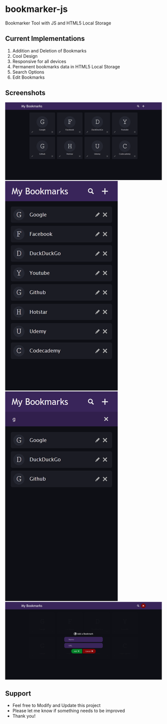 # bookmarker-js
Bookmarker Tool with JS and HTML5 Local Storage

## Current Implementations
1. Addition and Deletion of Bookmarks
2. Cool Design
3. Responsive for all devices
4. Permanent bookmarks data in HTML5 Local Storage
5. Search Options
6. Edit Bookmarks

## Screenshots
![Screenshot 1](screenshots/screenshot_1.png) ![Screenshot 2](screenshots/screenshot_2.png) ![Screenshot 3](screenshots/screenshot_3.png) ![Screenshot 4](screenshots/screenshot_4.png)


## Support
* Feel free to Modify and Update this project
* Please let me know if something needs to be improved
* Thank you!
